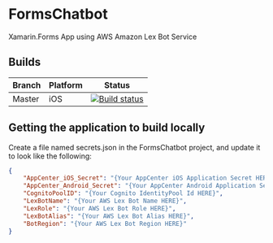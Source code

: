 # FormsChatbot
Xamarin.Forms App using AWS Amazon Lex Bot Service

## Builds

Branch|Platform|Status
------|------|------
Master|iOS|[![Build status]()](https://appcenter.ms)

## Getting the application to build locally

Create a file named secrets.json in the FormsChatbot project, and update it to look like the following:

```json
{
    "AppCenter_iOS_Secret": "{Your AppCenter iOS Application Secret HERE}",
    "AppCenter_Android_Secret": "{Your AppCenter Android Application Secret HERE}",
    "CognitoPoolID": "{Your Cognito IdentityPool Id HERE}",
    "LexBotName": "{Your AWS Lex Bot Name HERE}",
    "LexRole": "{Your AWS Lex Bot Role HERE}",
    "LexBotAlias": "{Your AWS Lex Bot Alias HERE}",
    "BotRegion": "{Your AWS Lex Bot Region HERE}"
}
```

